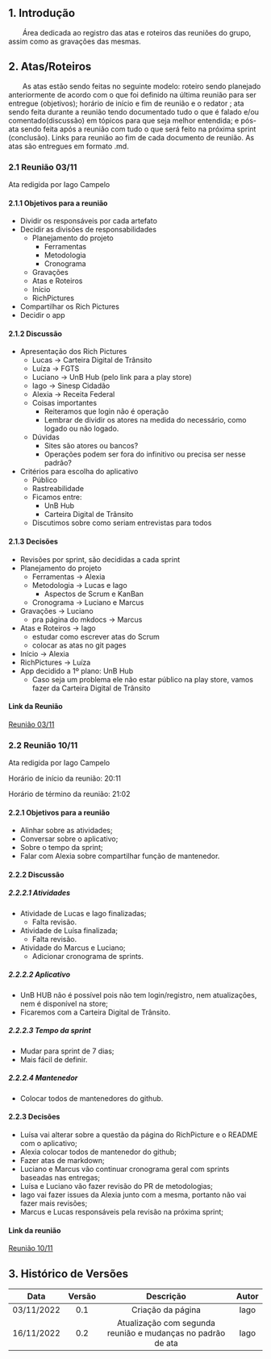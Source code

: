 ## 1. Introdução
&emsp;&emsp;Área dedicada ao registro das atas e roteiros das reuniões do grupo, assim como as gravações das mesmas.

## 2. Atas/Roteiros
&emsp;&emsp;As atas estão sendo feitas no seguinte modelo: roteiro sendo planejado anteriormente de acordo com o que foi definido na última reunião para ser entregue (objetivos); horário de início e fim de reunião e o redator
; ata sendo feita durante a reunião tendo documentado tudo o que é falado e/ou comentado(discussão) em tópicos para que seja melhor entendida; e pós-ata sendo feita após a reunião com tudo o que será feito na próxima sprint (conclusão). Links para reunião ao fim de cada documento de reunião. As atas são entregues em formato .md.

### 2.1 Reunião 03/11

Ata redigida por Iago Campelo

#### 2.1.1 Objetivos para a reunião
  - Dividir os responsáveis por cada artefato
  - Decidir as divisões de responsabilidades
      - Planejamento do projeto
          - Ferramentas
          - Metodologia
          - Cronograma
      - Gravações
      - Atas e Roteiros
      - Início
      - RichPictures
  - Compartilhar os Rich Pictures
  - Decidir o app

#### 2.1.2 Discussão

- Apresentação dos Rich Pictures
    - Lucas → Carteira Digital de Trânsito
    - Luíza → FGTS
    - Luciano → UnB Hub (pelo link para a play store)
    - Iago → Sinesp Cidadão
    - Alexia → Receita Federal
    - Coisas importantes
        - Reiteramos que login não é operação
        - Lembrar de dividir os atores na medida do necessário, como logado ou não logado.
    - Dúvidas
        - Sites são atores ou bancos?
        - Operações podem ser fora do infinitivo ou precisa ser nesse padrão?
- Critérios para escolha do aplicativo
    - Público
    - Rastreabilidade
    - Ficamos entre:
        - UnB Hub
        - Carteira Digital de Trânsito
    - Discutimos sobre como seriam entrevistas para todos

#### 2.1.3 Decisões

- Revisões por sprint, são decididas a cada sprint
- Planejamento do projeto
    - Ferramentas → Alexia
    - Metodologia → Lucas e Iago
        - Aspectos de Scrum e KanBan
    - Cronograma → Luciano e Marcus
- Gravações → Luciano
    - pra página do mkdocs → Marcus
- Atas e Roteiros → Iago
    - estudar como escrever atas do Scrum
    - colocar as atas no git pages
- Início → Alexia
- RichPictures → Luíza
- App decidido a 1º plano: UnB Hub
    - Caso seja um problema ele não estar público na play store, vamos fazer da Carteira Digital de Trânsito

#### Link da Reunião
[Reunião 03/11](https://youtu.be/XpR-o2HbIqw)

### 2.2 Reunião 10/11

Ata redigida por Iago Campelo

Horário de início da reunião: 20:11

Horário de término da reunião: 21:02

#### 2.2.1 Objetivos para a reunião

- Alinhar sobre as atividades;
- Conversar sobre o aplicativo;
- Sobre o tempo da sprint;
- Falar com Alexia sobre compartilhar função de mantenedor.

#### 2.2.2 Discussão

##### 2.2.2.1 Atividades

- Atividade de Lucas e Iago finalizadas;
    - Falta revisão.
- Atividade de Luísa finalizada;
    - Falta revisão.
- Atividade do Marcus e Luciano;
    - Adicionar cronograma de sprints.

##### 2.2.2.2 Aplicativo

- UnB HUB não é possível pois não tem login/registro, nem atualizações, nem é disponível na store;
- Ficaremos com a Carteira Digital de Trânsito.

##### 2.2.2.3 Tempo da sprint

- Mudar para sprint de 7 dias;
- Mais fácil de definir.

##### 2.2.2.4 Mantenedor

- Colocar todos de mantenedores do github.

#### 2.2.3 Decisões

- Luísa vai alterar sobre a questão da página do RichPicture e o README com o aplicativo;
- Alexia colocar todos de mantenedor do github;
- Fazer atas de markdown;
- Luciano e Marcus vão continuar cronograma geral com sprints baseadas nas entregas;
- Luísa e Luciano vão fazer revisão do PR de metodologias;
- Iago vai fazer issues da Alexia junto com a mesma, portanto não vai fazer mais revisões;
- Marcus e Lucas responsáveis pela revisão na próxima sprint;

#### Link da reunião
[Reunião 10/11](https://youtu.be/e0kn0YUKiBg)

## 3. Histórico de Versões

| Data | Versão | Descrição | Autor |
| :--: | :----: | :-------: | :---: |
| 03/11/2022 | 0.1 | Criação da página | Iago |
| 16/11/2022 | 0.2 | Atualização com segunda reunião e mudanças no padrão de ata | Iago |
